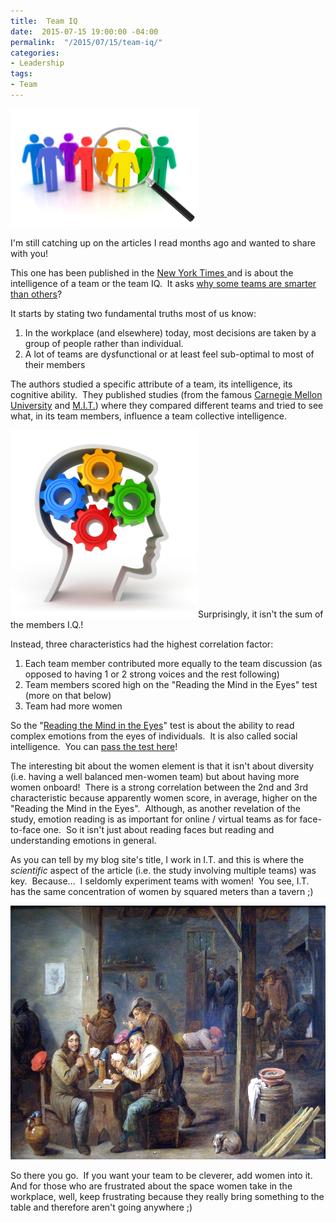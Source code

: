 ```yaml
---
title:  Team IQ
date:  2015-07-15 19:00:00 -04:00
permalink:  "/2015/07/15/team-iq/"
categories:
- Leadership
tags:
- Team
---
```

<a href="/assets/2015/7/team-iq/istock_team_magnifying_glass_000012495968xsmall1.jpg"><img class=" size-medium wp-image-806 alignright" src="/assets/2015/7/team-iq/istock_team_magnifying_glass_000012495968xsmall1.jpg?w=300" alt="iStock_team_magnifying_glass_000012495968XSmall[1]" width="300" height="189" /></a>

I'm still catching up on the articles I read months ago and wanted to share with you!

This one has been published in the <a href="http://www.nytimes.com/" target="_blank">New York Times </a>and is about the intelligence of a team or the team IQ.  It asks <a href="http://www.nytimes.com/2015/01/18/opinion/sunday/why-some-teams-are-smarter-than-others.html" target="_blank">why some teams are smarter than others</a>?

It starts by stating two fundamental truths most of us know:
<ol>
	<li>In the workplace (and elsewhere) today, most decisions are taken by a group of people rather than individual.</li>
	<li>A lot of teams are dysfunctional or at least feel sub-optimal to most of their members</li>
</ol>
The authors studied a specific attribute of a team, its intelligence, its cognitive ability.  They published studies (from the famous <a href="https://www.cmu.edu/" target="_blank">Carnegie Mellon University</a> and <a href="http://web.mit.edu/" target="_blank">M.I.T.</a>) where they compared different teams and tried to see what, in its team members, influence a team collective intelligence.

<a href="/assets/2015/7/team-iq/iq1.jpg"><img class=" size-medium wp-image-809 alignnone" src="/assets/2015/7/team-iq/iq1.jpg?w=300" alt="IQ[1]" width="300" height="300" /></a>Surprisingly, it isn't the sum of the members I.Q.!

Instead, three characteristics had the highest correlation factor:
<ol>
	<li>Each team member contributed more equally to the team discussion (as opposed to having 1 or 2 strong voices and the rest following)</li>
	<li>Team members scored high on the "Reading the Mind in the Eyes" test (more on that below)</li>
	<li>Team had more women</li>
</ol>
So the "<a href="http://docs.autismresearchcentre.com/papers/2001_BCetal_adulteyes.pdf" target="_blank">Reading the Mind in the Eyes</a>" test is about the ability to read complex emotions from the eyes of individuals.  It is also called social intelligence.  You can <a href="https://www.questionwritertracker.com/quiz/61/Z4MK3TKB.html" target="_blank">pass the test here</a>!

The interesting bit about the women element is that it isn't about diversity (i.e. having a well balanced men-women team) but about having more women onboard!  There is a strong correlation between the 2nd and 3rd characteristic because apparently women score, in average, higher on the "Reading the Mind in the Eyes".  Although, as another revelation of the study, emotion reading is as important for online / virtual teams as for face-to-face one.  So it isn't just about reading faces but reading and understanding emotions in general.

As you can tell by my blog site's title, I work in I.T. and this is where the <em>scientific </em>aspect of the article (i.e. the study involving multiple teams) was key.  Because...  I seldomly experiment teams with women!  You see, I.T. has the same concentration of women by squared meters than a tavern ;)

<a href="/assets/2015/7/team-iq/tavern_scene-1658-david_teniers_ii1.jpg"><img class=" wp-image-812 size-big-brother-logo aligncenter" src="/assets/2015/7/team-iq/tavern_scene-1658-david_teniers_ii1.jpg?w=561" alt="OLYMPUS DIGITAL CAMERA" width="561" height="406" /></a>

So there you go.  If you want your team to be cleverer, add women into it.  And for those who are frustrated about the space women take in the workplace, well, keep frustrating because they really bring something to the table and therefore aren't going anywhere ;)